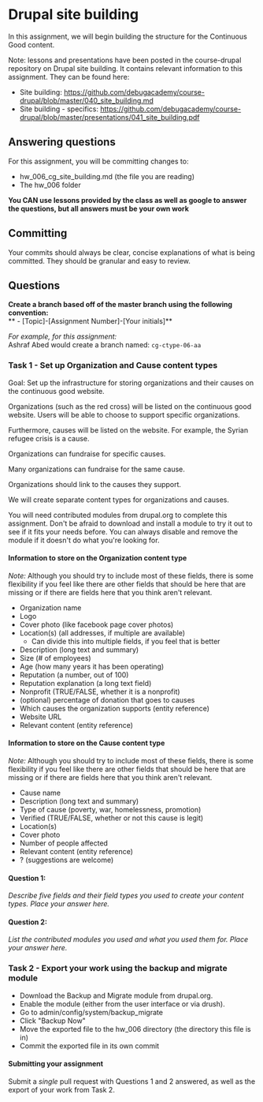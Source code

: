 # Drupal site building
In this assignment, we will begin building the structure for the Continuous Good content.

Note: lessons and presentations have been posted in the course-drupal repository on Drupal site building. It contains relevant information to this assignment. They can be found here:
- Site building: https://github.com/debugacademy/course-drupal/blob/master/040_site_building.md
- Site building - specifics: https://github.com/debugacademy/course-drupal/blob/master/presentations/041_site_building.pdf

## Answering questions
For this assignment, you will be committing changes to:  
- hw_006_cg_site_building.md (the file you are reading)  
- The hw_006 folder

**You CAN use lessons provided by the class as well as google to answer the questions, but all answers must be your own work**  

## Committing
Your commits should always be clear, concise explanations of what is being committed. They should be granular and easy to review.  

## Questions
**Create a branch based off of the master branch using the following convention:**  
** - [Topic]-[Assignment Number]-[Your initials]**  

*For example, for this assignment:*  
Ashraf Abed would create a branch named: ```cg-ctype-06-aa```  

### Task 1 - Set up Organization and Cause content types
Goal: Set up the infrastructure for storing organizations and their causes on the continuous good website.

Organizations (such as the red cross) will be listed on the continuous good website. Users will be able to choose to support specific organizations.

Furthermore, causes will be listed on the website. For example, the Syrian refugee crisis is a cause.

Organizations can fundraise for specific causes.

Many organizations can fundraise for the same cause.

Organizations should link to the causes they support.

We will create separate content types for organizations and causes.

You will need contributed modules from drupal.org to complete this assignment. Don't be afraid to download and install a module to try it out to see if it fits your needs before. You can always disable and remove the module if it doesn't do what you're looking for.

#### Information to store on the Organization content type
*Note:* Although you should try to include most of these fields, there is some flexibility if you feel like there are other fields that should be here that are missing or if there are fields here that you think aren't relevant.
- Organization name
- Logo
- Cover photo (like facebook page cover photos)
- Location(s) (all addresses, if multiple are available)
  - Can divide this into multiple fields, if you feel that is better
- Description (long text and summary)
- Size (# of employees)
- Age (how many years it has been operating)
- Reputation (a number, out of 100)
- Reputation explanation (a long text field)
- Nonprofit (TRUE/FALSE, whether it is a nonprofit)
- (optional) percentage of donation that goes to causes
- Which causes the organization supports (entity reference)
- Website URL
- Relevant content (entity reference)

#### Information to store on the Cause content type
*Note:* Although you should try to include most of these fields, there is some flexibility if you feel like there are other fields that should be here that are missing or if there are fields here that you think aren't relevant.
- Cause name
- Description (long text and summary)
- Type of cause (poverty, war, homelessness, promotion)
- Verified (TRUE/FALSE, whether or not this cause is legit)
- Location(s)
- Cover photo
- Number of people affected
- Relevant content (entity reference)
- ? (suggestions are welcome)

#### Question 1:
*Describe five fields and their field types you used to create your content types.*
*Place your answer here.*

#### Question 2:
*List the contributed modules you used and what you used them for.*
*Place your answer here.*

### Task 2 - Export your work using the backup and migrate module

- Download the Backup and Migrate module from drupal.org.
- Enable the module (either from the user interface or via drush).
- Go to admin/config/system/backup_migrate
- Click "Backup Now"
- Move the exported file to the hw_006 directory (the directory this file is in)
- Commit the exported file in its own commit

#### Submitting your assignment
Submit a *single* pull request with Questions 1 and 2 answered, as well as the export of your work from Task 2.
